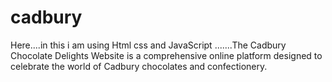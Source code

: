 # cadbury
Here....in this i am using Html css and JavaScript .......The Cadbury Chocolate Delights Website is a comprehensive online platform designed to celebrate the world of Cadbury chocolates and confectionery. 
